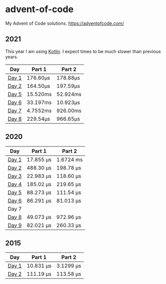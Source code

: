 # advent-of-code
My Advent of Code solutions. https://adventofcode.com/

## 2021

This year I am using [Kotlin](https://kotlinlang.org/). I expect times to be much slower than previous years.

| Day                                                       | Part 1   | Part 2   |
| --------------------------------------------------------- | -------- | -------- |
| [Day 1](2021/src/main/kotlin/com/trikzon/aoc2021/Day1.kt) | 176.60µs | 178.88µs |
| [Day 2](2021/src/main/kotlin/com/trikzon/aoc2021/Day2.kt) | 164.50µs | 197.59µs |
| [Day 5](2021/src/main/kotlin/com/trikzon/aoc2021/Day5.kt) | 15.520ms | 52.924ms |
| [Day 6](2021/src/main/kotlin/com/trikzon/aoc2021/Day6.kt) | 33.197ms | 10.923µs |
| [Day 7](2021/src/main/kotlin/com/trikzon/aoc2021/Day7.kt) | 4.7552ms | 926.00ms |
| [Day 8](2021/src/main/kotlin/com/trikzon/aoc2021/Day8.kt) | 229.54µs | 966.65µs |

## 2020

| Day                       | Part 1    | Part 2    |
| ------------------------- | --------- | --------- |
| [Day 1](2020/src/day1.rs) | 17.855 µs | 1.6724 ms |
| [Day 2](2020/src/day2.rs) | 488.30 µs | 198.78 µs |
| [Day 3](2020/src/day3.rs) | 22.983 µs | 118.60 µs |
| [Day 4](2020/src/day4.rs) | 185.02 µs | 219.65 µs |
| [Day 5](2020/src/day5.rs) | 88.273 µs | 111.54 µs |
| [Day 6](2020/src/day6.rs) | 86.291 µs | 81.013 µs |
| Day 7                     |           |           |
| [Day 8](2020/src/day8.rs) | 49.073 µs | 972.96 µs |
| [Day 9](2020/src/day9.rs) | 82.021 µs | 260.33 µs |

## 2015

| Day                       | Part 1    | Part 2    |
| ------------------------- | --------- | --------- |
| [Day 1](2015/src/day1.rs) | 10.831 µs | 3.1299 µs |
| [Day 2](2015/src/day2.rs) | 111.19 µs | 113.58 µs |

